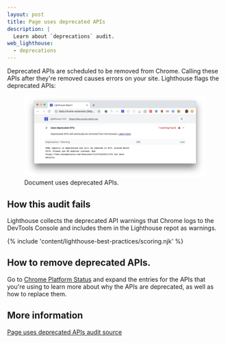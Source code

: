 ```yaml
---
layout: post
title: Page uses deprecated APIs
description: |
  Learn about `deprecations` audit.
web_lighthouse:
  - deprecations
---
```


Deprecated APIs are scheduled to be removed from Chrome.
Calling these APIs
after they're removed causes errors on your site.
Lighthouse flags the deprecated APIs:

<figure class="w-figure">
  <img class="w-screenshot w-screenshot--filled" src="deprecations.png" alt="Lighthouse audit shows usage of deprecated APIs">
  <figcaption class="w-figcaption">
    Document uses deprecated APIs.
  </figcaption>
</figure>

## How this audit fails

Lighthouse collects the deprecated API warnings that Chrome logs
to the DevTools Console and includes them in the Lighthouse repot as warnings.

{% include 'content/lighthouse-best-practices/scoring.njk' %}

## How to remove deprecated APIs.

Go to
[Chrome Platform Status](https://www.chromestatus.com/features#deprecated) and
expand the entries for the APIs that you're using
to learn more about why the APIs are deprecated,
as well as how to replace them.

## More information

[Page uses deprecated APIs audit source](https://github.com/GoogleChrome/lighthouse/blob/master/lighthouse-core/audits/deprecations.js)
